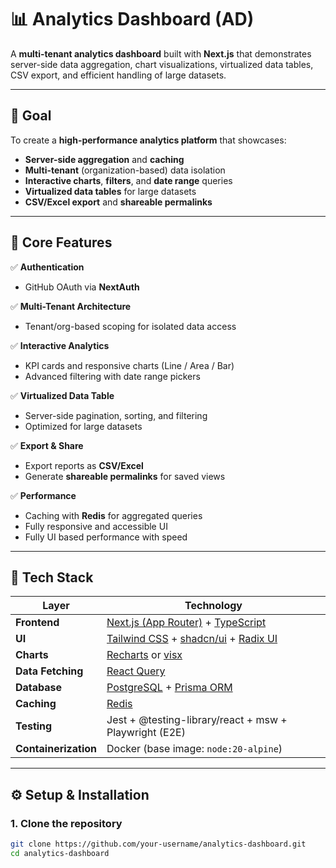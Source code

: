 # 📊 Analytics Dashboard (AD)

A **multi-tenant analytics dashboard** built with **Next.js** that demonstrates server-side data aggregation, chart visualizations, virtualized data tables, CSV export, and efficient handling of large datasets.

---

## 🚀 Goal

To create a **high-performance analytics platform** that showcases:

- **Server-side aggregation** and **caching**
- **Multi-tenant** (organization-based) data isolation
- **Interactive charts**, **filters**, and **date range** queries
- **Virtualized data tables** for large datasets
- **CSV/Excel export** and **shareable permalinks**

---

## 🧩 Core Features

✅ **Authentication**

- GitHub OAuth via **NextAuth**

✅ **Multi-Tenant Architecture**

- Tenant/org-based scoping for isolated data access

✅ **Interactive Analytics**

- KPI cards and responsive charts (Line / Area / Bar)
- Advanced filtering with date range pickers

✅ **Virtualized Data Table**

- Server-side pagination, sorting, and filtering
- Optimized for large datasets

✅ **Export & Share**

- Export reports as **CSV/Excel**
- Generate **shareable permalinks** for saved views

✅ **Performance**

- Caching with **Redis** for aggregated queries
- Fully responsive and accessible UI
- Fully UI based performance with speed

---

## 🧱 Tech Stack

| Layer                | Technology                                                                                                             |
| -------------------- | ---------------------------------------------------------------------------------------------------------------------- |
| **Frontend**         | [Next.js (App Router)](https://nextjs.org/docs/app) + [TypeScript](https://www.typescriptlang.org/)                    |
| **UI**               | [Tailwind CSS](https://tailwindcss.com/) + [shadcn/ui](https://ui.shadcn.com/) + [Radix UI](https://www.radix-ui.com/) |
| **Charts**           | [Recharts](https://recharts.org/en-US/) or [visx](https://airbnb.io/visx/)                                             |
| **Data Fetching**    | [React Query](https://tanstack.com/query/latest)                                                                       |
| **Database**         | [PostgreSQL](https://www.postgresql.org/) + [Prisma ORM](https://www.prisma.io/)                                       |
| **Caching**          | [Redis](https://redis.io/)                                                                                             |
| **Testing**          | Jest + @testing-library/react + msw + Playwright (E2E)                                                                 |
| **Containerization** | Docker (base image: `node:20-alpine`)                                                                                  |

---

## ⚙️ Setup & Installation

### 1. Clone the repository

```bash
git clone https://github.com/your-username/analytics-dashboard.git
cd analytics-dashboard
```
